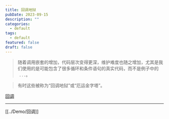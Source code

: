 ```yaml
---
title: 回调地狱
pubDate: 2023-09-15
description: ""
categories:
  - default
tags:
  - default
featured: false
draft: false
---
```

>随着调用嵌套的增加，代码层次变得更深，维护难度也随之增加，尤其是我们使用的是可能包含了很多循环和条件语句的真实代码，而不是例子中的  `...`。

> 有时这些被称为“回调地狱”或“厄运金字塔”。



[回调](../Demo/回调.md)

---
[[../Demo/回调]]